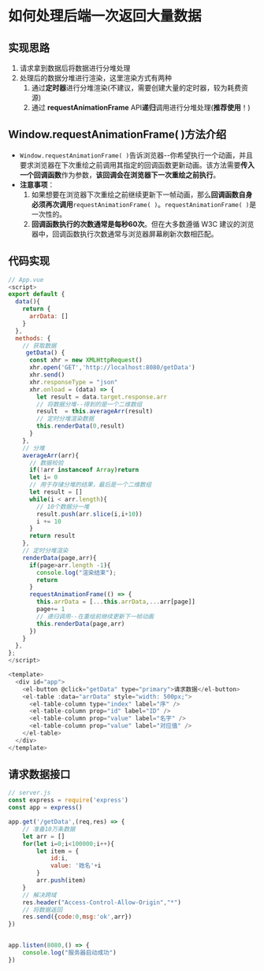 # 如何处理后端一次返回大量数据

## 实现思路

1. 请求拿到数据后将数据进行分堆处理
2. 处理后的数据分堆进行渲染，这里渲染方式有两种
   1. 通过**定时器**进行分堆渲染(不建议，需要创建大量的定时器，较为耗费资源)
   2. 通过 **requestAnimationFrame** API**递归**调用进行分堆处理(**推荐使用**！)



## Window.requestAnimationFrame( )方法介绍

- `Window.requestAnimationFrame( )`告诉浏览器--你希望执行一个动画，并且要求浏览器在下次重绘之前调用其指定的回调函数更新动画。该方法需要**传入一个回调函数**作为参数，**该回调会在浏览器下一次重绘之前执行**。
- **注意事项**：
  1. 如果想要在浏览器下次重绘之前继续更新下一帧动画，那么**回调函数自身必须再次调用**`requestAnimationFrame( )`。`requestAnimationFrame( )`是一次性的。
  2. **回调函数执行的次数通常是每秒60次**。但在大多数遵循 W3C 建议的浏览器中，回调函数执行次数通常与浏览器屏幕刷新次数相匹配。



## 代码实现

```js
// App.vue
<script>
export default {
  data(){
    return {
      arrData: []
    }
  },
  methods: {
    // 获取数据
     getData() {
      const xhr = new XMLHttpRequest()
      xhr.open('GET','http://localhost:8080/getData')
      xhr.send()
      xhr.responseType = "json"
      xhr.onload = (data) => {
        let result = data.target.response.arr
        // 将数据分堆--得到的是一个二维数组
        result  = this.averageArr(result)
        // 定时分堆渲染数据
        this.renderData(0,result)
      }
    },
    // 分堆
    averageArr(arr){
      // 数据校验
      if(!arr instanceof Array)return
      let i= 0
      // 用于存储分堆的结果，最后是一个二维数组
      let result = []
      while(i < arr.length){
        // 10个数据分一堆
        result.push(arr.slice(i,i+10))
        i += 10
      }
      return result
    },
    // 定时分堆渲染
    renderData(page,arr){
      if(page>arr.length -1){
        console.log("渲染结束");
        return
      }
      requestAnimationFrame(() => {
        this.arrData = [...this.arrData,...arr[page]]
        page+= 1
        // 递归调用--在重绘前继续更新下一帧动画
        this.renderData(page,arr)
      })
    }
  },
};
</script>

<template>
  <div id="app">
    <el-button @click="getData" type="primary">请求数据</el-button>
    <el-table :data="arrData" style="width: 500px;">
      <el-table-column type="index" label="序" />
      <el-table-column prop="id" label="ID" />
      <el-table-column prop="value" label="名字" />
      <el-table-column prop="value" label="对应值" />
    </el-table>
  </div>
</template>

```



## 请求数据接口

```js
// server.js
const express = require('express')
const app = express()

app.get('/getData',(req,res) => {
    // 准备10万条数据
    let arr = []
    for(let i=0;i<100000;i++){
        let item = {
            id:i,
            value: '姓名'+i
        }
        arr.push(item)
    }
    // 解决跨域
    res.header("Access-Control-Allow-Origin","*")
    // 将数据返回
    res.send({code:0,msg:'ok',arr})
})


app.listen(8080,() => {
    console.log("服务器启动成功")
})
```



